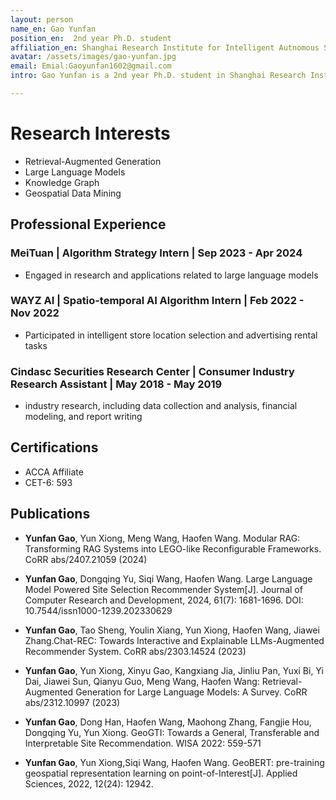 ```yaml
---
layout: person
name_en: Gao Yunfan
position_en:  2nd year Ph.D. student 
affiliation_en: Shanghai Research Institute for Intelligent Autnomous Systems, Tongji University
avatar: /assets/images/gao-yunfan.jpg
email: Emial:Gaoyunfan1602@gmail.com
intro: Gao Yunfan is a 2nd year Ph.D. student in Shanghai Research Institute for Intelligent Autnomous Systems at Tongji University, with a Master's from Fudan University.His research focuses on Retrieval-Augmented Generation, Large Language Model and Geospatial Data Mining. In the future, Gao will continue to explore the integration of RAG and KG knowledge technologies, as well as their practical applications in real-world scenarios.

---
```


# Research Interests

- Retrieval-Augmented Generation
- Large Language Models
- Knowledge Graph
- Geospatial Data Mining

## Professional Experience

### MeiTuan | Algorithm Strategy Intern | Sep 2023 - Apr 2024

- Engaged in research and applications related to large language models

### WAYZ AI | Spatio-temporal AI Algorithm Intern | Feb 2022 - Nov 2022

- Participated in intelligent store location selection and advertising rental tasks

### Cindasc Securities Research Center | Consumer Industry Research Assistant | May 2018 - May 2019

- industry research, including data collection and analysis, financial modeling, and report writing

## Certifications

- ACCA Affiliate  
- CET-6: 593

## Publications

- **Yunfan Gao**, Yun Xiong, Meng Wang, Haofen Wang. Modular RAG: Transforming RAG Systems into LEGO-like Reconfigurable Frameworks. CoRR abs/2407.21059 (2024)

- **Yunfan Gao**, Dongqing  Yu, Siqi Wang, Haofen Wang. Large Language Model Powered Site Selection Recommender System[J]. Journal of Computer Research and Development, 2024, 61(7): 1681-1696. DOI: 10.7544/issn1000-1239.202330629

- **Yunfan Gao**, Tao Sheng, Youlin Xiang, Yun Xiong, Haofen Wang, Jiawei Zhang.Chat-REC: Towards Interactive and Explainable LLMs-Augmented Recommender System. CoRR abs/2303.14524 (2023)

- **Yunfan Gao**, Yun Xiong, Xinyu Gao, Kangxiang Jia, Jinliu Pan, Yuxi Bi, Yi Dai, Jiawei Sun, Qianyu Guo, Meng Wang, Haofen Wang: Retrieval-Augmented Generation for Large Language Models: A Survey. CoRR abs/2312.10997 (2023)

- **Yunfan Gao**, Dong Han, Haofen Wang, Maohong Zhang, Fangjie Hou, Dongqing Yu, Yun Xiong. GeoGTI: Towards a General, Transferable and Interpretable Site Recommendation. WISA 2022: 559-571

- **Yunfan Gao**, Yun Xiong,Siqi Wang, Haofen Wang. GeoBERT: pre-training geospatial representation learning on point-of-Interest[J]. Applied Sciences, 2022, 12(24): 12942.
